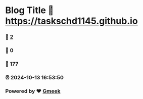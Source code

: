 # Blog Title :link: https://taskschd1145.github.io 
### :page_facing_up: [2](https://taskschd1145.github.io/tag.html) 
### :speech_balloon: 0 
### :hibiscus: 177 
### :alarm_clock: 2024-10-13 16:53:50 
### Powered by :heart: [Gmeek](https://github.com/Meekdai/Gmeek)

